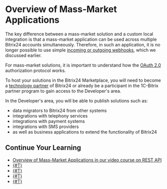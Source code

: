 # Overview of Mass-Market Applications

The key difference between a mass-market solution and a custom local integration is that a mass-market application can be used across multiple Bitrix24 accounts simultaneously. Therefore, in such an application, it is no longer possible to use simple [incoming or outgoing webhooks](../local-integrations/local-webhooks.md), which we discussed earlier.

For mass-market solutions, it is important to understand how the [OAuth 2.0](../api-reference/oauth/index.md) authorization protocol works.

To host your solutions in the Bitrix24 Marketplace, you will need to become a [technology partner](technology-partnership.md) of Bitrix24 or already be a participant in the 1C-Bitrix partner program to gain access to the Developer's area.

In the Developer's area, you will be able to publish solutions such as:

- data migrators to Bitrix24 from other systems
- integrations with telephony services
- integrations with payment systems
- integrations with SMS providers
- as well as business applications to extend the functionality of Bitrix24

## Continue Your Learning

- [Overview of Mass-Market Applications in our video course on REST API](https://helpdesk.bitrix24.com/courses/index.php?COURSE_ID=268&LESSON_ID=25800&LESSON_PATH=25400.25996.26000.25800)
- [{#T}](technology-partnership.md)
- [{#T}](preparing-to-publish/how-to-add-app.md)
- [{#T}](sales-terms.md)
- [{#T}](promoting-and-analytics/index.md)